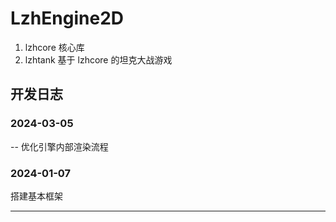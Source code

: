 # LzhEngine2D
1. lzhcore 核心库
2. lzhtank 基于 lzhcore 的坦克大战游戏

## 开发日志

### 2024-03-05

-- 优化引擎内部渲染流程

### 2024-01-07

搭建基本框架

-------------------------------------------------------------------------------
